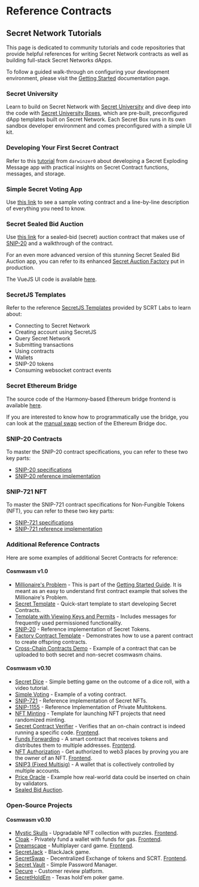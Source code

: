# Reference Contracts

## Secret Network Tutorials

This page is dedicated to community tutorials and code repositories that provide helpful references for writing Secret Network contracts as well as building full-stack Secret Networks dApps.&#x20;

To follow a guided walk-through on configuring your development environment, please visit the [Getting Started](https://docs.scrt.network/secret-network-documentation/development/getting-started) documentation page.

### Secret University

Learn to build on Secret Network with [Secret University](https://scrt.university/pathways) and dive deep into the code with [Secret University Boxes](https://scrt.university/repositories), which are pre-built, preconfigured dApp templates built on Secret Network. Each Secret Box runs in its own sandbox developer environment and comes preconfigured with a simple UI kit.&#x20;

### Developing Your First Secret Contract

Refer to this [tutorial](https://github.com/SecretFoundation/docs/blob/main/docs/dev/learn-by-doing-tutorial1.md) from `darwinzer0` about developing a Secret Exploding Message app with practical insights on Secret Contract functions, messages, and storage.

### Simple Secret Voting App

Use [this link](https://github.com/scrtlabs/SecretSimpleVote/blob/master/src/contract.rs) to see a sample voting contract and a line-by-line description of everything you need to know.

### Secret Sealed Bid Auction

Use [this link](https://github.com/baedrik/SCRT-sealed-bid-auction) for a sealed-bid (secret) auction contract that makes use of [SNIP-20](https://github.com/scrtlabs/snip20-reference-impl) and a walkthrough of the contract.

For an even more advanced version of this stunning Secret Sealed Bid Auction app, you can refer to its enhanced [Secret Auction Factory](https://github.com/baedrik/secret-auction-factory) put in production.

The VueJS UI code is available [here](https://github.com/stakeordie/scrt-auction).

### SecretJS Templates

Refer to the reference [SecretJS Templates](https://github.com/scrtlabs/SecretJS-Templates) provided by SCRT Labs to learn about:

* Connecting to Secret Network
* Creating account using SecretJS
* Query Secret Network
* Submitting transactions
* Using contracts
* Wallets
* SNIP-20 tokens
* Consuming websocket contract events

### Secret Ethereum Bridge

The source code of the Harmony-based Ethereum bridge frontend is available [here](https://github.com/scrtlabs/EthereumBridgeFrontend).

If you are interested to know how to programmatically use the bridge, you can look at the [manual swap](https://github.com/scrtlabs/EthereumBridge#manual-swap) section of the Ethereum Bridge doc.

### SNIP-20 Contracts

To master the SNIP-20 contract specifications, you can refer to these two key parts:

* [SNIP-20 specifications](https://github.com/SecretFoundation/SNIPs/blob/master/SNIP-20.md)
* [SNIP-20 reference implementation](https://github.com/scrtlabs/snip20-reference-impl)

### SNIP-721 NFT

To master the SNIP-721 contract specifications for Non-Fungible Tokens (NFT), you can refer to these two key parts:

* [SNIP-721 specifications](https://github.com/SecretFoundation/SNIPs/blob/master/SNIP-721.md)
* [SNIP-721 reference implementation](https://github.com/baedrik/snip721-reference-impl)

### Additional Reference Contracts

Here are some examples of additional Secret Contracts for reference:

#### Cosmwasm v1.0

* [Millionaire's Problem](https://github.com/scrtlabs/MillionaireProblemTutorial) - This is part of the [Getting Started Guide](https://docs.scrt.network/secret-network-documentation/development/getting-started). It is meant as an easy to understand first contract example that solves the Millionaire's Problem.
* [Secret Template](https://github.com/scrtlabs/secret-template) - Quick-start template to start developing Secret Contracts.
* [Template with Viewing Keys and Permits](https://github.com/TriviumNode/secret-contract-template) - Includes messages for frequently used permissioned functionality.
* [SNIP-20](https://github.com/scrtlabs/snip20-reference-impl) - Reference implementation of Secret Tokens.
* [Factory Contract Template](https://github.com/srdtrk/secret-factory-contract) - Demonstrates how to use a parent contract to create offspring contracts.
* [Cross-Chain Contracts Demo](https://github.com/scrtlabs/crosschain-contract-demo) - Example of a contract that can be uploaded to both secret and non-secret cosmwasm chains.

#### Cosmwasm v0.10

* [Secret Dice](https://github.com/scrtlabs/SecretDice) - Simple betting game on the outcome of a dice roll, with a video tutorial.
* [Simple Voting](https://github.com/scrtlabs/SecretSimpleVote) - Example of a voting contract.
* [SNIP-721](https://github.com/baedrik/snip721-reference-impl) - Reference implementation of Secret NFTs.
* [SNIP-1155](https://github.com/DDT5/snip1155-reference-impl/) - Reference Implementation of Private Multitokens.
* [NFT Minting](https://github.com/luminaryphi/secret-random-minting-snip721-impl) - Template for launching NFT projects that need randomized minting.
* [Secret Contract Verifier](https://github.com/digiline-io/secret-contract-verifier) - Verifies that an on-chain contract is indeed running a specific code. [Frontend](https://github.com/Xiphiar/fund-forwarding-frontend).
* [Funds Forwarding](https://github.com/luminaryphi/fund-forwarding) - A smart contract that receives tokens and distributes them to multiple addresses. [Frontend](https://github.com/Xiphiar/fund-forwarding-frontend).
* [NFT Authorization](https://github.com/srdtrk/nft-authorization) - Get authorized to web3 places by proving you are the owner of an NFT. [Frontend](https://github.com/zorostang/nft-authorization-front-end).
* [SNIP3 (Fixed Multisig)](https://github.com/kent-3/snip3-fixed-multisig) - A wallet that is collectively controlled by multiple accounts.
* [Price Oracle](https://github.com/scrtlabs/secret-oracle) - Example how real-world data could be inserted on chain by validators.
* [Sealed Bid Auction](https://github.com/baedrik/SCRT-sealed-bid-auction).

### Open-Source Projects

#### Cosmwasm v0.10

* [Mystic Skulls](https://github.com/baedrik/mystic-skulls) - Upgradable NFT collection with puzzles. [Frontend](https://mysticskulls.com/).
* [Cloak](https://github.com/TriviumNode/cloak) - Privately fund a wallet with funds for gas. [Frontend](https://blackbox.cash/).
* [Dreamscape](https://github.com/Secret-Dreamscape/contract) - Multiplayer card game. [Frontend](https://play.secretdreamscape.com/).
* [SecretJack](https://github.com/scrtlabs/SecretJack) - BlackJack game.
* [SecretSwap](https://github.com/scrtlabs/SecretSwap) - Decentralized Exchange of tokens and SCRT. [Frontend](https://secretswap.net/swap).
* [Secret Vault](https://github.com/scrtlabs/secret-vault) - Simple Password Manager.
* [Decure](https://github.com/eshelB/decure) - Customer review platform.
* [SecretHoldEm](https://github.com/scrtlabs/SecretHoldEm) - Texas hold'em poker game.
